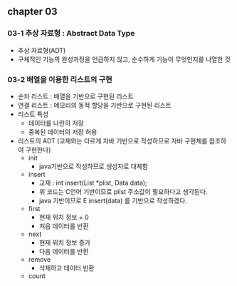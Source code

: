## chapter 03
### 03-1 추상 자료형 : Abstract Data Type
- 추상 자료형(ADT)
- 구체적인 기능의 완성과정을 언급하지 않고, 순수하게 기능이 무엇인지를 나열한 것

### 03-2 배열을 이용한 리스트의 구현
- 순차 리스트 : 배열을 기반으로 구현된 리스트
- 연결 리스트 : 메모리의 동적 할당을 기반으로 구현된 리스트
- 리스트 특성
  - 데이터를 나란히 저장
  - 중복된 데이터의 저장 허용
- 리스트의 ADT (교재와는 다르게 자바 기반으로 작성하므로 자바 구현체를 참조하여 구현한다)
  - init
    - java기반으로 작성하므로 생성자로 대체함
  - insert
    - 교재 : int insert(List *plist, Data data); 
    - 위 코드는 C언어 기반이므로 plist 주소값이 필요하다고 생각된다.
    - java 기반이므로 E insert(data) 를 기반으로 작성하겠다.
  - first
    - 현재 위치 정보 = 0
    - 처음 데이터를 반환
  - next
    - 현재 위치 정보 증가
    - 다음 데이터를 반환
  - remove
    - 삭제하고 데이터 반환
  - count
  